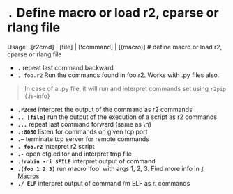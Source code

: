 <!-- TITLE: . -->

#  **`.`** Define macro or load r2, cparse or rlang file

Usage: .[r2cmd] | [file] | [!command] | [(macro)] # define macro or load r2, cparse or rlang file

- **`.`** repeat last command backward
- `. foo.r2` Run the commands found in foo.r2. Works with .py files also.

 > In case of a .py file, it will run and interpret commands set using `r2pip` {.is-info}

- **`.r2cmd`** interpret the output of the command as r2 commands
- **`.. [file]`** run the output of the execution of a script as r2 commands
- **`...`** repeat last command forward (same as \n)
- **`.:8080`** listen for commands on given tcp port
- **`.—`** terminate tcp server for remote commands
- **`. foo.r2`** interpret r2 script
- **`.-`** open cfg.editor and interpret tmp file
- **`.!rabin -ri $FILE`** interpret output of command
- **`.(foo 1 2 3)`** run macro 'foo' with args 1, 2, 3. Find more info in [ `(` Macros](./Macros)
- **`./ ELF`** interpret output of command /m ELF as r. commands

<p hidden>.r2cmd .!rabin</p>